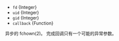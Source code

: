<!-- YAML
added: v0.4.7
-->

* `fd` {Integer}
* `uid` {Integer}
* `gid` {Integer}
* `callback` {Function}

异步的 fchown(2)。
完成回调只有一个可能的异常参数。

